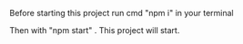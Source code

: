 Before starting this project run cmd "npm i" in your terminal

Then with "npm start" . This project will start.
